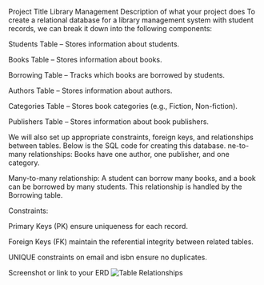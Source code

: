 Project Title
Library Management
Description of what your project does
To create a relational database for a library management system with student records, we can break it down into the following components:

Students Table – Stores information about students.

Books Table – Stores information about books.

Borrowing Table – Tracks which books are borrowed by students.

Authors Table – Stores information about authors.

Categories Table – Stores book categories (e.g., Fiction, Non-fiction).

Publishers Table – Stores information about book publishers.

We will also set up appropriate constraints, foreign keys, and relationships between tables. Below is the SQL code for creating this database.
ne-to-many relationships: Books have one author, one publisher, and one category.

Many-to-many relationship: A student can borrow many books, and a book can be borrowed by many students. This relationship is handled by the Borrowing table.

Constraints:

Primary Keys (PK) ensure uniqueness for each record.

Foreign Keys (FK) maintain the referential integrity between related tables.

UNIQUE constraints on email and isbn ensure no duplicates.

Screenshot or link to your ERD
![Table Relationships](https://github.com/user-attachments/assets/5eab3f54-9911-4ed6-8f6c-92216a2839c4)

